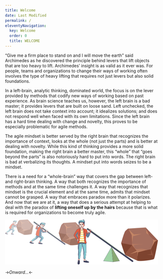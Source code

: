 ```yaml
---
title: Welcome
date: Last Modified 
permalink: /
eleventyNavigation:
  key: Welcome 
  order: 0
  title: WELCOME
---
```

“Give me a firm place to stand on and I will move the earth” said Archimedes as he discovered the principle behind
levers that lift objects that are too heavy to lift. Archimedes’ insight is as valid as it ever was. For people, teams
and organizations to change their ways of working often involves the type of heavy lifting that requires not just
levers but also solid foundations.

In a left-brain, analytic thinking, dominated world, the focus is on the lever provided by methods that codify new ways
of working based on past experience. As brain science teaches us, however, the left brain is a bad master; it provides
levers that are built on loose sand. Left unchecked, the left brain does not take context into account; it idealizes
solutions; and does not respond well when faced with its own limitations. Since the left brain has a hard time dealing
with change and novelty, this proves to be especially problematic for agile methods.

The agile mindset is better served by the right brain that recognizes the importance of context, looks at the whole (not
just the parts) and is better at dealing with novelty. While this kind of thinking provides a more solid foundation,
making the right brain a better master, this “whole” that “goes beyond the parts” is also notoriously hard to put into
words. The right brain is bad at verbalizing its thoughts. A mindset put into words seizes to be a mindset.

There is a need for a “whole-brain” way that covers the gap between left- and right-brain thinking. A way that both
recognizes the importance of methods and at the same time challenges it. A way that recognizes that mindset is the crucial
element and at the same time, admits that mindset cannot be grasped. A way that embraces paradox more than it polarizes.
And now that we are at it, a way that does a serious attempt at helping to deal with the paradox of **lifting oneself up by the hairs**
because that is what is required for organizations to become truly agile.

![Give me a firm place to stand on...](/content/images/lever-principle.png)

->*Onward...*<-



